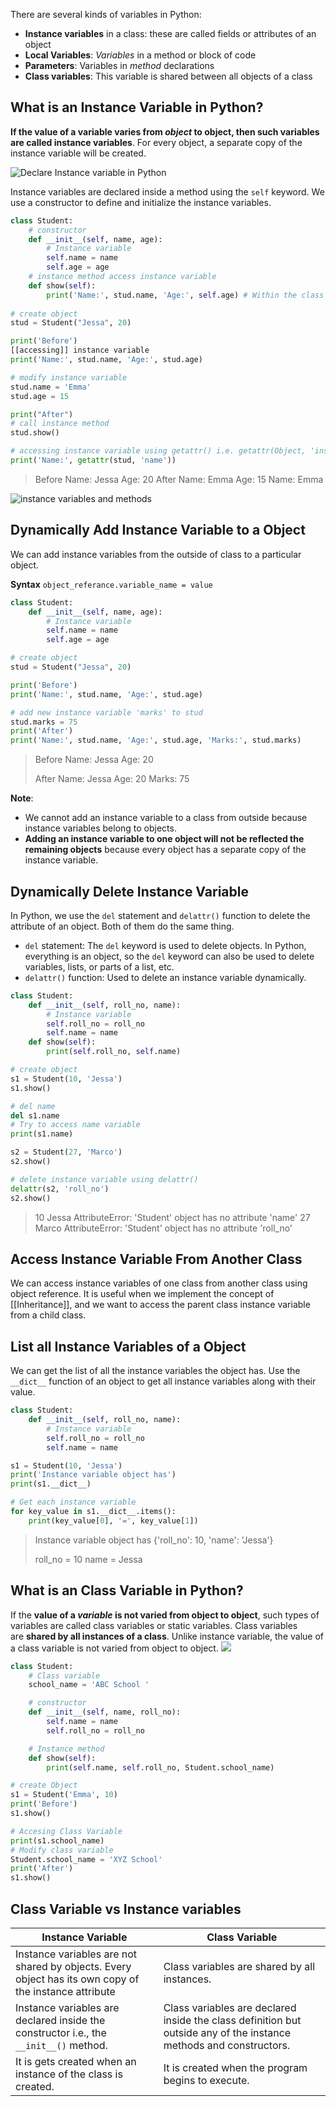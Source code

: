 There are several kinds of variables in Python:

-   **Instance variables** in a class: these are called fields or attributes of an object
-   **Local Variables**: *Variables* in a method or block of code
-   **Parameters**: Variables in *method* declarations
-   **Class variables**: This variable is shared between all objects of a class

## What is an Instance Variable in Python?

**If the value of a variable varies from *object* to object, then such variables are called instance variables**. For every object, a separate copy of the instance variable will be created.

![Declare Instance variable in Python](https://pynative.com/wp-content/uploads/2021/07/create_declare_instance_variable.png)

Instance variables are declared inside a method using the `self` keyword. We use a constructor  to define and initialize the instance variables. 
```python
class Student:
    # constructor
    def __init__(self, name, age):
        # Instance variable
        self.name = name
        self.age = age
	# instance method access instance variable 
    def show(self):
        print('Name:', stud.name, 'Age:', self.age) # Within the class in instance method by using the object reference (self)
	
# create object
stud = Student("Jessa", 20)

print('Before')
[[accessing]] instance variable
print('Name:', stud.name, 'Age:', stud.age)

# modify instance variable
stud.name = 'Emma'
stud.age = 15

print("After")
# call instance method 
stud.show()

# accessing instance variable using getattr() i.e. getattr(Object, 'instance_variable')
print('Name:', getattr(stud, 'name'))

```


>Before
>Name: Jessa Age: 20
>After
>Name: Emma Age: 15
>Name: Emma


![instance variables and methods](https://pynative.com/wp-content/uploads/2021/03/instance_variables_and_methods.png)


## Dynamically Add Instance Variable to a Object

We can add instance variables from the outside of class to a particular object. 

**Syntax**
`object_referance.variable_name = value`

```python
class Student:
    def __init__(self, name, age):
        # Instance variable
        self.name = name
        self.age = age

# create object
stud = Student("Jessa", 20)

print('Before')
print('Name:', stud.name, 'Age:', stud.age)

# add new instance variable 'marks' to stud
stud.marks = 75
print('After')
print('Name:', stud.name, 'Age:', stud.age, 'Marks:', stud.marks)

```


>Before
>Name: Jessa Age: 20
>
>After
>Name: Jessa Age: 20 Marks: 75


**Note**:

-   We cannot add an instance variable to a class from outside because instance variables belong to objects.
-   **Adding an instance variable to one object will not be reflected the remaining objects** because every object has a separate copy of the instance variable.

## Dynamically Delete Instance Variable

In Python, we use the `del` statement and `delattr()` function to delete the attribute of an object. Both of them do the same thing.

-   `del` statement: The `del` keyword is used to delete objects. In Python, everything is an object, so the `del` keyword can also be used to delete variables, lists, or parts of a list, etc.
-   `delattr()` function: Used to delete an instance variable dynamically.

```python
class Student:
    def __init__(self, roll_no, name):
        # Instance variable
        self.roll_no = roll_no
        self.name = name
    def show(self):
        print(self.roll_no, self.name)

# create object
s1 = Student(10, 'Jessa')
s1.show()

# del name
del s1.name
# Try to access name variable
print(s1.name)

s2 = Student(27, 'Marco')
s2.show()

# delete instance variable using delattr()
delattr(s2, 'roll_no')
s2.show()
```

>10 Jessa
>AttributeError: 'Student' object has no attribute 'name'
>27 Marco
>AttributeError: 'Student' object has no attribute 'roll_no'



## Access Instance Variable From Another Class

We can access instance variables of one class from another class using object reference. It is useful when we implement the concept of [[Inheritance]], and we want to access the parent class instance variable from a child class.

## List all Instance Variables of a Object

We can get the list of all the instance variables the object has. Use the `__dict__` function of an object to get all instance variables along with their value.

```python
class Student:
    def __init__(self, roll_no, name):
        # Instance variable
        self.roll_no = roll_no
        self.name = name

s1 = Student(10, 'Jessa')
print('Instance variable object has')
print(s1.__dict__)

# Get each instance variable
for key_value in s1.__dict__.items():
    print(key_value[0], '=', key_value[1])

```

>Instance variable object has
>{'roll_no': 10, 'name': 'Jessa'}
>
>roll_no = 10
>name = Jessa


## What is an Class Variable in Python?

If the **value of a *variable* is not varied from object to object**, such types of variables are called class variables or static variables.
Class variables are **shared by all instances of a class**. Unlike instance variable, the value of a class variable is not varied from object to object.
![](https://pynative.com/wp-content/uploads/2021/07/create_and_access_class_variable.png)

```python
class Student:
    # Class variable
    school_name = 'ABC School '

    # constructor
    def __init__(self, name, roll_no):
        self.name = name
        self.roll_no = roll_no

    # Instance method
    def show(self):
        print(self.name, self.roll_no, Student.school_name)

# create Object
s1 = Student('Emma', 10)
print('Before')
s1.show()

# Accesing Class Variable
print(s1.school_name)
# Modify class variable
Student.school_name = 'XYZ School'
print('After')
s1.show()
```


## Class Variable vs Instance variables

| Instance Variable | Class Variable |
| --- | --- |
| Instance variables are not shared by objects. Every object has its own copy of the instance attribute | Class variables are shared by all instances.|
| Instance variables are declared inside the constructor i.e., the `__init__()` method. | Class variables are declared inside the class definition but outside any of the instance methods and constructors. |
| It is gets created when an instance of the class is created. | It is created when the program begins to execute. |
